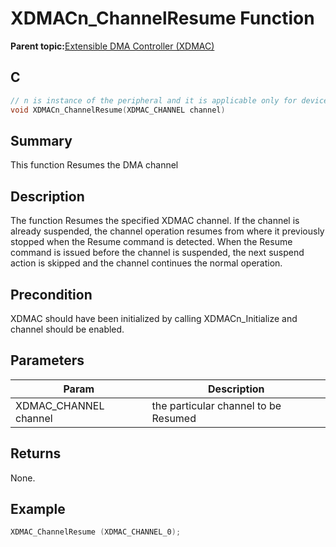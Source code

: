 # XDMACn\_ChannelResume Function

**Parent topic:**[Extensible DMA Controller \(XDMAC\)](GUID-C2B02311-0F9A-41E7-92B8-C2FEEBDFE755.md)

## C

```c
// n is instance of the peripheral and it is applicable only for devices having multiple instances of the peripheral.
void XDMACn_ChannelResume(XDMAC_CHANNEL channel)
```

## Summary

This function Resumes the DMA channel

## Description

The function Resumes the specified XDMAC channel. If the channel is already suspended, the channel operation resumes from where it previously stopped when the Resume command is detected. When the Resume command is issued before the channel is suspended, the next suspend action is skipped and the channel continues the normal operation.

## Precondition

XDMAC should have been initialized by calling XDMACn\_Initialize and channel should be enabled.

## Parameters

|Param|Description|
|-----|-----------|
|XDMAC\_CHANNEL channel|the particular channel to be Resumed|

## Returns

None.

## Example

```c
XDMAC_ChannelResume (XDMAC_CHANNEL_0);
```

